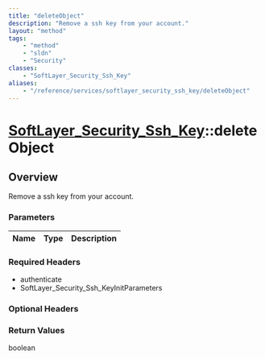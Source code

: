 ```yaml
---
title: "deleteObject"
description: "Remove a ssh key from your account."
layout: "method"
tags:
    - "method"
    - "sldn"
    - "Security"
classes:
    - "SoftLayer_Security_Ssh_Key"
aliases:
    - "/reference/services/softlayer_security_ssh_key/deleteObject"
---
```

# [SoftLayer_Security_Ssh_Key](/reference/services/SoftLayer_Security_Ssh_Key)::deleteObject




## Overview 
Remove a ssh key from your account. 

### Parameters 
|Name | Type | Description |
| --- | --- | --- |


### Required Headers
* authenticate
* SoftLayer_Security_Ssh_KeyInitParameters

### Optional Headers

### Return Values
boolean

